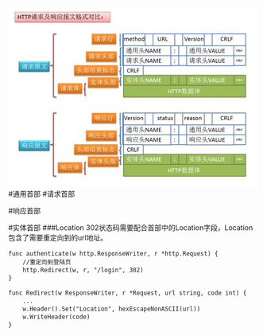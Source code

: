 ![](http报文格式.jpg)
#通用首部
#请求首部

#响应首部

#实体首部
###Location
302状态码需要配合首部中的Location字段，Location包含了需要重定向到的url地址。

```
func authenticate(w http.ResponseWriter, r *http.Request) {
	//重定向到登陆页
	http.Redirect(w, r, "/login", 302)
}
```

```
func Redirect(w ResponseWriter, r *Request, url string, code int) {
	...
	w.Header().Set("Location", hexEscapeNonASCII(url))
	w.WriteHeader(code)
}
```

